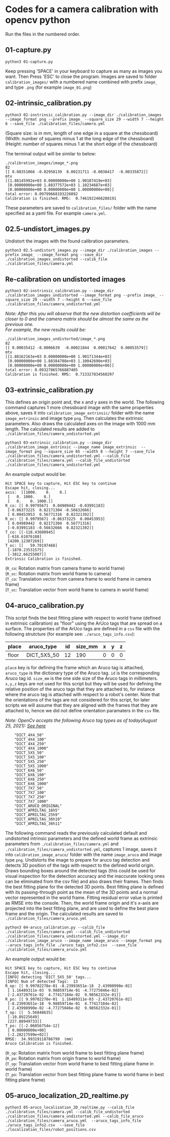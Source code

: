 # Codes for a camera calibration with opencv python

Run the files in the numbered order.

## 01-capture.py  

```
python3 01-capture.py
```
Keep pressing 'SPACE' in your keyboard to capture as many as images you want. Then Press 'ESC' to close the program. Images are saved to folder `calibration_images/` with a numbered name combined with prefix `image_` and type `.png` (for example `image_01.png`)

## 02-intrinsic_calibration.py 

```
python3 02-instrinsic_calibration.py --image_dir ./calibration_images --image_format png --prefix image_ --square_size 29 --width 7 --height 6 --save_file ./calibration_files/camera.yml
```
(Square size: is in mm, length of one edge in a square at the chessboard)  
(Width: number of squares minus 1 at the long edge of the chessboard)  
(Height: number of squares minus 1 at the short edge of the chessboard)  

The terminal output will be similar to below:
```
./calibration_images/image_*.png
82
[[ 0.08351066 -0.02958139  0.00231711 -0.0038417  -0.00335872]]
mtx
[[1.88145992e+03 0.00000000e+00 1.90107419e+03]
 [0.00000000e+00 1.88377572e+03 1.10234687e+03]
 [0.00000000e+00 0.00000000e+00 1.00000000e+00]]
total error: 0.09799668193226092
Calibration is finished. RMS:  0.7461922466288191
```
These parameters are saved to `calibration_files/` folder with the name specified as a yaml file. For example `camera.yml`.

## 02.5-undistort_images.py

Undistort the images with the found calibration parameters.
```
python3 02.5-undistort_images.py --image_dir ./calibration_images --prefix image_ --image_format png --save_dir ./calibration_images_undistorted --calib_file ./calibration_files/camera.yml
```

## Re-calibration on undistorted images

```
python3 02-instrinsic_calibration.py --image_dir ./calibration_images_undistorted --image_format png --prefix image_ --square_size 29 --width 7 --height 6 --save_file ./calibration_files/camera_undistorted.yml
```  
   
  
*Note: After this you will observe that the new distortion coefficients will be closer to 0 and the camera matrix should be almost the same as the previous one.  
For example, the new results could be:*
```
./calibration_images_undistorted/image_*.png
82
[[ 0.00035412 -0.0006639  -0.00021844  0.00017642  0.00053579]]
mtx
[[1.88162163e+03 0.00000000e+00 1.90171344e+03]
 [0.00000000e+00 1.88384708e+03 1.10042690e+03]
 [0.00000000e+00 0.00000000e+00 1.00000000e+00]]
total error: 0.09327865766887405
Calibration is finished. RMS:  0.713327834560297
```


## 03-extrinsic_calibration.py
This defines an origin point and, the x and y axes in the world. The following command captures 1 more chessboard image with the same properties above, saves it into `calibration_image_extrinsic/` folder with the name `image_extrinsic` and image type `png`. Then calculates the extrinsic parameters. Also draws the calculated axes on the image with 1000 mm length. The calculated results are added to `./calibration_files/camera_undistorted.yml`

```
python3 03-extrinsic_calibration.py --image_dir ./calibration_image_extrinsic --image_name image_extrinsic  --image_format png --square_size 65 --width 8 --height 7 --save_file ./calibration_files/camera_undistorted.yml --calib_file ./calibration_files/camera.yml --calib_file_undistorted ./calibration_files/camera_undistorted.yml  
```

An example output would be:
```
Hit SPACE key to capture, Hit ESC key to continue
Escape hit, closing...
axis:  [[1000.    0.    0.]
 [   0. 1000.    0.]
 [   0.    0. 1000.]]
R_co: [[ 0.99795671  0.04989442 -0.03991183]
 [-0.06373225  0.82171304 -0.56632666]
 [ 0.00453953  0.56771316  0.82321392]]
R_oc: [[ 0.99795671 -0.06373225  0.00453953]
 [ 0.04989442  0.82171304  0.56771316]
 [-0.03991183 -0.56632666  0.82321392]]
T_co: [[-118.43600945]
 [-618.61076188]
 [4200.12307269]]
T_oc: [[   59.70197468]
 [-1870.23531575]
 [-3812.66255087]]
Extrinsic Calibration is finished.
```
(`R_co`: Rotation matrix from camera frame to world frame)  
(`R_oc`: Rotation matrix from world frame to camera)  
(`T_co`: Translation vector from camera frame to world frame in camera frame)  
(`T_oc`: Translation vector from world frame to camera in world frame)

## 04-aruco_calibration.py

This script finds the best fitting plane with respect to world frame (defined in extrinsic calibration) as "floor" using the ArUco tags that are spread on a surface. 
The properties of the ArUco tags are defined in a `csv` file with the following strutcture (for example see: `./aruco_tags_info.csv`):


| place    | aruco_type  | id  | size_mm | x   | y   | z   |
| ---      | ---         | --- | ---     | --- | --- | --- |
| floor    | DICT_5X5_50 | 12  | 190     | 0 | 0 | 0 |

`place` key is for defining the frame which an Aruco tag is attached, `aruco_type` is the dictionary type of the Aruco tag. `id` is the corresponding Aruco tag id. `size_mm` is the one side size of the Aruco tags in millimeters. `x,y,z` keys are not used for this script but they will be used for defining the relative position of the aruco tags that they are attached to, for instance where the aruco tag is attached with respect to a robot's center. Note that the orientations of the tags are not considered for this script, for later scripts we will assume that they are aligned with the frames that they are attached to, hence we did not define orientation paramaters in the `csv` file.


*Note: OpenCv accepts the following Aruco tag types as of today(August 25, 2021): [See here](https://docs.opencv.org/3.4/d9/d6a/group__aruco.html#gac84398a9ed9dd01306592dd616c2c975)*
```
	"DICT_4X4_50"
	"DICT_4X4_100"
	"DICT_4X4_250"
	"DICT_4X4_1000"
	"DICT_5X5_50"
	"DICT_5X5_100"
	"DICT_5X5_250"
	"DICT_5X5_1000"
	"DICT_6X6_50"
	"DICT_6X6_100"
	"DICT_6X6_250"
	"DICT_6X6_1000"
	"DICT_7X7_50"
	"DICT_7X7_100"
	"DICT_7X7_250"
	"DICT_7X7_1000"
	"DICT_ARUCO_ORIGINAL"
	"DICT_APRILTAG_16h5"
	"DICT_APRILTAG_25h9"
	"DICT_APRILTAG_36h10"
	"DICT_APRILTAG_36h11"
```

 The following command reads the previously calculated default and undistorted intrinsic parameters and the defined world frame as extrinsic parameters from `./calibration_files/camera.yml` and `./calibration_files/camera_undistorted.yml`, captures 1 image, saves it into `calibration_image_aruco/` folder with the name `image_aruco` and image type `png`. Undistorts the image to prepare for aruco tag detection and detects 3D position of the tags with respect to the defined world origin. Draws bounding boxes around the detected tags (this could be used for visual inspection for the detection accuracy and the inaccurate looking ones can be eliminated from the csv file) and also draws their frames. Then finds the best fitting plane for the detected 3D points. Best fitting plane is defined with its passing-through point as the mean of the 3D points and a normal vector represented in the world frame. Fitting residual error value is printed as RMSE into the console. Then, the world frame origin and it's x-axis are projected into the best fitting plane, and are used to define the best plane frame and the origin.  The calculated results are saved to `./calibration_files/camera_aruco.yml`

```
python3 04-aruco_calibration.py --calib_file ./calibration_files/camera.yml --calib_file_undistorted ./calibration_files/camera_undistorted.yml --image_dir ./calibration_image_aruco --image_name image_aruco --image_format png --aruco_tags_info_file ./aruco_tags_info2.csv  --save_file ./calibration_files/camera_aruco.yml
```

An example output would be:
```
Hit SPACE key to capture, Hit ESC key to continue
Escape hit, closing...
[INFO] detecting 'DICT_5X5_50' tags...
[INFO] Num of detected Tags:  13
R_op: [[ 9.99702278e-01 -8.23993651e-18  2.43998990e-02]
 [ 1.16489311e-03  9.98859714e-01 -4.77275046e-02]
 [-2.43720761e-02  4.77417184e-02  9.98562332e-01]]
R_po: [[ 9.99702278e-01  1.16489311e-03 -2.43720761e-02]
 [-8.23993651e-18  9.98859714e-01  4.77417184e-02]
 [ 2.43998990e-02 -4.77275046e-02  9.98562332e-01]]
T_op: [[  5.56848635]
 [-10.89225649]
 [227.88949733]]
T_po: [[-2.06856754e-12]
 [ 0.00000000e+00]
 [-2.28217599e+02]]
RMSE:  34.99319118786799  (mm)
Aruco Calibration is finished.
```
(`R_op`: Rotation matrix from world frame to best fitting plane frame)  
(`R_po`: Rotation matrix from origin frame to world frame)  
(`T_op`: Translation vector from world frame to best fitting plane frame in world frame)  
(`T_po`: Translation vector from best fitting plane frame to world frame in best fitting plane frame)

## 05-aruco_localization_2D_realtime.py

```
python3 05-aruco_localization_2D_realtime.py --calib_file ./calibration_files/camera.yml --calib_file_undistorted ./calibration_files/camera_undistorted.yml --calib_file_aruco ./calibration_files/camera_aruco.yml  --aruco_tags_info_file ./aruco_tags_info2.csv  --save_file ./localization_files/robot_positions.csv
```